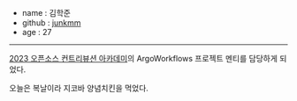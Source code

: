- name : 김학준
- github : [junkmm](https://github.com/junkmm)
- age : 27

---
[2023 오픈소스 컨트리뷰션 아카데미](https://www.oss.kr/ossca_23_projects/show/f0db6627-fba2-40e3-ac42-9e9acd00340f)의 ArgoWorkflows 프로젝트 멘티를 담당하게 되었다.

오늘은 복날이라 지코바 양념치킨을 먹었다.
